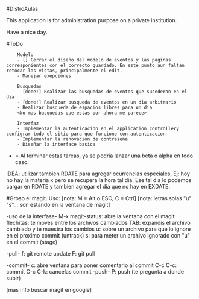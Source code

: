 #DistroAulas

This application is for administration purpose on a private institution.

Have a nice day.


#ToDo

        Modelo
        - [] Cerrar el diseño del modelo de eventos y las paginas corresponientes con el correcto guardado. En este punto aun faltan retocar las vistas, principalmente el edit.
        - Manejar exepciones

        Busquedas
        - [done!] Realizar las busquedas de eventos que sucederan en el dia
        - [done!] Realizar busqueda de eventos en un dia arbitrario
        - Realizar busqueda de espacios libres para un dia
        <No mas busquedas que estas por ahora me parece>

        Interfaz
        - Implementar la autenticacion en el application_controllery configrar todo el sitio para que funcione con autenticacion
        - Implementar la renovacion de contraseña
        - Diseñar la interface basica

* = Al terminar estas tareas, ya se podria lanzar una beta o alpha en
    todo caso.

IDEA: utilizar tambien RDATE para agregar ocurrencias especiales, Ej: hoy no hay la materia x pero
se recupera la hora tal dia. Ese tal dia lo podemos cargar en RDATE y tambien agregar el dia que no
hay en EXDATE.


#Groso el magit. Uso:
[nota: M = Alt o ESC, C = Ctrl]
[nota: letras solas "u" "s"... son estando en la ventana de magit]


-uso de la interfase-
     M-x magit-status: abre la ventana con el magit
     flechitas: te moves entre los archivos cambiados
     TAB: expandis el archivo cambiado y te muestra los cambios
     u: sobre un archivo para que lo ignore en el proximo commit (untrack)
     s: para meter un archivo ignorado con "u" en el commit (stage)

-pull-
        f: git remote update
        F: git pull

-commit-
        c: abre ventana para poner comentario al commit
        C-c C-c: commit
        C-c C-k: cancelas commit
-push-
        P: push (te pregunta a donde subir)

[mas info buscar magit en google]

